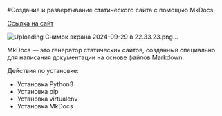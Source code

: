 #Создание и развертывание статического сайта c помощью MkDocs 

[Ccылка на сайт](https://mery182.github.io/python_pr1/)

![Uploading Снимок экрана 2024-09-29 в 22.33.23.png…]()



MkDocs — это генератор статических сайтов, созданный специально для написания документации на основе файлов Markdown.

Действия по установке:
- Установка Python3
- Установка pip
- Установка virtualenv
- Установка MkDocs




